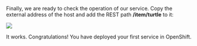 Finally, we are ready to check the operation of our service. Copy the
external address of the host and add the REST path **/item/turtle** to it:

![](https://github.com/athertahir/katacoda-scenarios/raw/master/cloud-development-with-wildfly/cloud-development-with-wildfly-chapter-06-02/images/2cd18746-d056-4cf0-82e6-a189d0c8d912.png)

It works. Congratulations! You have deployed your first service in
OpenShift.
